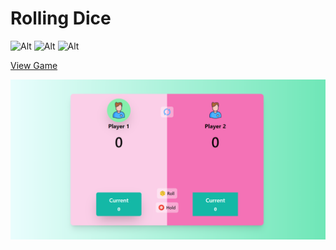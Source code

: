 # Rolling Dice

![Alt](https://img.shields.io/badge/-HTML-orange) ![Alt](https://img.shields.io/badge/-TailwindCss-blue) ![Alt](https://img.shields.io/badge/-JavaScript-brightgreen)

[View Game](https://try-guessing.netlify.app/)

[![Watch the video](./images/Screenshot_20230127_093927.png)](./Video/RollingDice.mp4)
